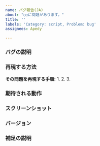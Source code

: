 ```yaml
---
name: バグ報告(JA)
about: "○○に問題があります。"
title: ''
labels: 'Category: script, Problem: bug'
assignees: Apedy

---
```


### バグの説明
<!-- どのような問題が発生するかを明確かつ簡潔に記述してください。 -->


### 再現する方法
**その問題を再現する手順:**
1. 
2. 
3. 

### 期待される動作
<!-- 期待される動作を明確かつ簡潔に記述してください。 -->


### スクリーンショット
<!-- もしスクリーンショットがあれば、ぜひ追加してください。 -->


### バージョン
<!-- 問題が発生したバージョンを正確に記述してください。 -->


### 補足の説明
<!-- その他、補足等があれば、記述してください。  -->
